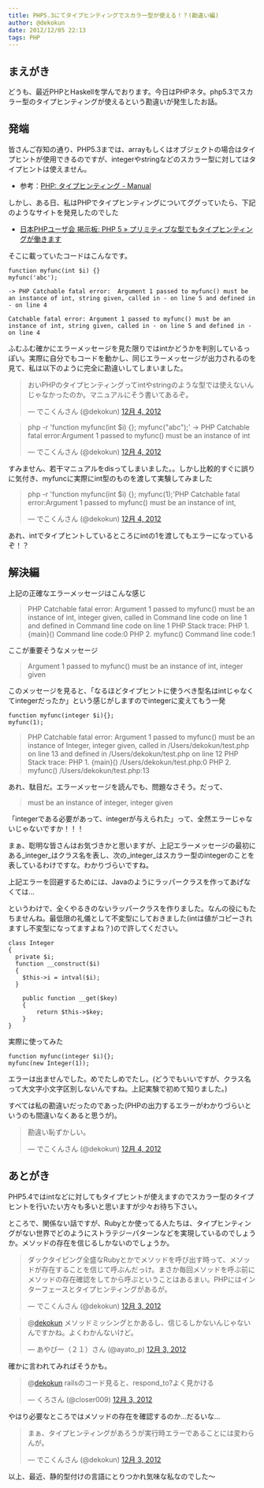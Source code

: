 ```yaml
---
title: PHP5.3にてタイプヒンティングでスカラー型が使える！？(勘違い編)
author: @dekokun
date: 2012/12/05 22:13
tags: PHP
---
```


## まえがき

どうも、最近PHPとHaskellを学んでおります。今日はPHPネタ。php5.3でスカラー型のタイプヒンティングが使えるという勘違いが発生したお話。

## 発端

皆さんご存知の通り、PHP5.3までは、arrayもしくはオブジェクトの場合はタイプヒントが使用できるのですが、integerやstringなどのスカラー型に対してはタイプヒントは使えません。

* 参考：[PHP: タイプヒンティング - Manual](http://php.net/manual/ja/language.oop5.typehinting.php)

しかし、ある日、私はPHPでタイプヒンティングについてググっていたら、下記のようなサイトを発見したのでした

* [日本PHPユーザ会 掲示板: PHP 5 &raquo; プリミティブな型でもタイプヒンティングが働きます](http://bbs.php.gr.jp/topic-282.html)

そこに載っていたコードはこんなです。

    function myfunc(int $i) {}
    myfunc('abc');

    -> PHP Catchable fatal error:  Argument 1 passed to myfunc() must be an instance of int, string given, called in - on line 5 and defined in - on line 4

    Catchable fatal error: Argument 1 passed to myfunc() must be an instance of int, string given, called in - on line 5 and defined in - on line 4

ふむふむ確かにエラーメッセージを見た限りではintかどうかを判別しているっぽい。実際に自分でもコードを動かし、同じエラーメッセージが出力されるのを見て、私は以下のように完全に勘違いしてしまいました。

<blockquote class="twitter-tweet" lang="ja"><p>おいPHPのタイプヒンティングってintやstringのような型では使えないんじゃなかったのか。マニュアルにそう書いてあるぞ。</p>&mdash; でこくんさん (@dekokun) <a href="https://twitter.com/dekokun/status/275800555224461314" data-datetime="2012-12-04T03:15:51+00:00">12月 4, 2012</a></blockquote>
<blockquote class="twitter-tweet" lang="ja"><p>php -r 'function myfunc(int $i) {}; myfunc("abc");' -&gt; PHP Catchable fatal error:Argument 1 passed to myfunc() must be an instance of int</p>&mdash; でこくんさん (@dekokun) <a href="https://twitter.com/dekokun/status/275800590800523264" data-datetime="2012-12-04T03:15:59+00:00">12月 4, 2012</a></blockquote>
<script src="//platform.twitter.com/widgets.js" charset="utf-8"></script>

すみません、若干マニュアルをdisってしまいました。。しかし比較的すぐに誤りに気付き、myfuncに実際にint型のものを渡して実験してみました

<blockquote class="twitter-tweet" lang="ja"><p>php -r 'function myfunc(int $i) {}; myfunc(1);'PHP Catchable fatal error:Argument 1 passed to myfunc() must be an instance of int,</p>&mdash; でこくんさん (@dekokun) <a href="https://twitter.com/dekokun/status/275800746795085824" data-datetime="2012-12-04T03:16:36+00:00">12月 4, 2012</a></blockquote>

あれ、intでタイプヒントしているところにintの1を渡してもエラーになっているぞ！？

## 解決編

上記の正確なエラーメッセージはこんな感じ

> PHP Catchable fatal error:  Argument 1 passed to myfunc() must be an instance of int, integer given, called in Command line code on line 1 and defined in Command line code on line 1
> PHP Stack trace:
> PHP   1. {main}() Command line code:0
> PHP   2. myfunc() Command line code:1

ここが重要そうなメッセージ

> Argument 1 passed to myfunc() must be an instance of int, integer given

このメッセージを見ると、「なるほどタイプヒントに使うべき型名はintじゃなくてintegerだったか」という感じがしますのでintegerに変えてもう一発

    function myfunc(integer $i){};
    myfunc(1);

> PHP Catchable fatal error:  Argument 1 passed to myfunc() must be an instance of Integer, integer given, called in /Users/dekokun/test.php on line 13 and defined in /Users/dekokun/test.php on line 12
> PHP Stack trace:
> PHP   1. {main}() /Users/dekokun/test.php:0
> PHP   2. myfunc() /Users/dekokun/test.php:13

あれ、駄目だ。エラーメッセージを読んでも、問題なさそう。だって、

> must be an instance of integer, integer given

「integerである必要があって、integerが与えられた」って、全然エラーじゃないじゃないですか！！！

まぁ、聡明な皆さんはお気づきかと思いますが、上記エラーメッセージの最初にある_integer_はクラス名を表し、次の_integer_はスカラー型のintegerのことを表しているわけですな。わかりづらいですね。

上記エラーを回避するためには、Javaのようにラッパークラスを作ってあげなくては…

というわけで、全くやるきのないラッパークラスを作りました。なんの役にもたちませんね。最低限の礼儀として不変型にしておきました(intは値がコピーされますし不変型になってますよね？)ので許してください。

    class Integer
    {
      private $i;
      function __construct($i)
      {
        $this->i = intval($i);
      }

        public function __get($key)
        {
            return $this->$key;
        }
    }


実際に使ってみた

    function myfunc(integer $i){};
    myfunc(new Integer(1));

エラーは出ませんでした。めでたしめでたし。(どうでもいいですが、クラス名って大文字小文字区別しないんですね。上記実験で初めて知りました。)

すべては私の勘違いだったのであった(PHPの出力するエラーがわかりづらいというのも間違いなくあると思うが)。

<script src="//platform.twitter.com/widgets.js" charset="utf-8"></script>
<blockquote class="twitter-tweet" lang="ja"><p>勘違い恥ずかしい。</p>&mdash; でこくんさん (@dekokun) <a href="https://twitter.com/dekokun/status/275800801023238144" data-datetime="2012-12-04T03:16:49+00:00">12月 4, 2012</a></blockquote>
<script src="//platform.twitter.com/widgets.js" charset="utf-8"></script>

## あとがき

PHP5.4ではintなどに対してもタイプヒントが使えますのでスカラー型のタイプヒントを行いたい方々も多いと思いますが少々お待ち下さい。

ところで、関係ない話ですが、Rubyとか使ってる人たちは、タイプヒンティングがない世界でどのようにストラテジーパターンなどを実現しているのでしょうか。メソッドの存在を信じるしかないのでしょうか。

<blockquote class="twitter-tweet" lang="ja"><p>ダックタイピング全盛なRubyとかでメソッドを呼び出す時って、メソッドが存在することを信じて呼ぶんだっけ。まさか毎回メソッドを呼ぶ前にメソッドの存在確認をしてから呼ぶということはあるまい。PHPにはインターフェースとタイプヒンティングがあるが。</p>&mdash; でこくんさん (@dekokun) <a href="https://twitter.com/dekokun/status/275457959109218304" data-datetime="2012-12-03T04:34:29+00:00">12月 3, 2012</a></blockquote>
<script src="//platform.twitter.com/widgets.js" charset="utf-8"></script>

<blockquote class="twitter-tweet" data-in-reply-to="275457959109218304" lang="ja"><p>@<a href="https://twitter.com/dekokun">dekokun</a> メソッドミッシングとかあるし、信じるしかないんじゃないんですかね。よくわかんないけど。</p>&mdash; あやぴー（２１）さん (@ayato_p) <a href="https://twitter.com/ayato_p/status/275458332981092352" data-datetime="2012-12-03T04:35:59+00:00">12月 3, 2012</a></blockquote>
<script src="//platform.twitter.com/widgets.js" charset="utf-8"></script>

確かに言われてみればそうかも。

<blockquote class="twitter-tweet" data-in-reply-to="275457959109218304" lang="ja"><p>@<a href="https://twitter.com/dekokun">dekokun</a> railsのコード見ると、respond_to?よく見かける</p>&mdash; くろさん (@closer009) <a href="https://twitter.com/closer009/status/275472170719780865" data-datetime="2012-12-03T05:30:58+00:00">12月 3, 2012</a></blockquote>
<script src="//platform.twitter.com/widgets.js" charset="utf-8"></script>

やはり必要なところではメソッドの存在を確認するのか…だるいな…

<blockquote class="twitter-tweet" lang="ja"><p>まぁ、タイプヒンティングがあろうが実行時エラーであることには変わらんが。</p>&mdash; でこくんさん (@dekokun) <a href="https://twitter.com/dekokun/status/275458594533687296" data-datetime="2012-12-03T04:37:01+00:00">12月 3, 2012</a></blockquote>
<script src="//platform.twitter.com/widgets.js" charset="utf-8"></script>

以上、最近、静的型付けの言語にとりつかれ気味な私なのでした〜
